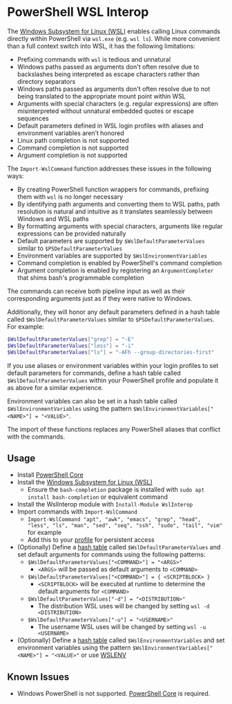 # PowerShell WSL Interop

The [Windows Subsystem for Linux (WSL)](https://docs.microsoft.com/en-us/windows/wsl/about) enables calling Linux commands directly within PowerShell via `wsl.exe` (e.g. `wsl ls`). While more convenient than a full context switch into WSL, it has the following limitations:

* Prefixing commands with `wsl` is tedious and unnatural
* Windows paths passed as arguments don't often resolve due to backslashes being interpreted as escape characters rather than directory separators
* Windows paths passed as arguments don't often resolve due to not being translated to the appropriate mount point within WSL
* Arguments with special characters (e.g. regular expressions) are often misinterpreted without unnatural embedded quotes or escape sequences
* Default parameters defined in WSL login profiles with aliases and environment variables aren’t honored
* Linux path completion is not supported
* Command completion is not supported
* Argument completion is not supported

The `Import-WslCommand` function addresses these issues in the following ways:

* By creating PowerShell function wrappers for commands, prefixing them with `wsl` is no longer necessary
* By identifying path arguments and converting them to WSL paths, path resolution is natural and intuitive as it translates seamlessly between Windows and WSL paths
* By formatting arguments with special characters, arguments like regular expressions can be provided naturally
* Default parameters are supported by `$WslDefaultParameterValues` similar to `$PSDefaultParameterValues`
* Environment variables are supported by `$WslEnvironmentVariables`
* Command completion is enabled by PowerShell's command completion
* Argument completion is enabled by registering an `ArgumentCompleter` that shims bash's programmable completion

The commands can receive both pipeline input as well as their corresponding arguments just as if they were native to Windows.

Additionally, they will honor any default parameters defined in a hash table called `$WslDefaultParameterValues` similar to `$PSDefaultParameterValues`. For example:

```powershell
$WslDefaultParameterValues["grep"] = "-E"
$WslDefaultParameterValues["less"] = "-i"
$WslDefaultParameterValues["ls"] = "-AFh --group-directories-first"
```

If you use aliases or environment variables within your login profiles to set default parameters for commands, define a hash table called `$WslDefaultParameterValues` within
your PowerShell profile and populate it as above for a similar experience.

Environment variables can also be set in a hash table called `$WslEnvironmentVariables` using the pattern `$WslEnvironmentVariables["<NAME>"] = "<VALUE>"`.

The import of these functions replaces any PowerShell aliases that conflict with the commands.

## Usage

* Install [PowerShell Core](https://github.com/powershell/powershell#get-powershell)
* Install the [Windows Subsystem for Linux (WSL)](https://docs.microsoft.com/en-us/windows/wsl/install-win10)
    * Ensure the `bash-completion` package is installed with `sudo apt install bash-completion` or equivalent command
* Install the WslInterop module with  `Install-Module WslInterop`
* Import commands with `Import-WslCommand`
    * `Import-WslCommand "apt", "awk", "emacs", "grep", "head", "less", "ls", "man", "sed", "seq", "ssh", "sudo", "tail", "vim"` for example
    * Add this to your [profile](https://docs.microsoft.com/en-us/powershell/module/microsoft.powershell.core/about/about_profiles) for persistent access
* (Optionally) Define a [hash table](https://docs.microsoft.com/en-us/powershell/module/microsoft.powershell.core/about/about_hash_tables?view=powershell-6#creating-hash-tables) called `$WslDefaultParameterValues` and set default arguments for commands using the following patterns:
    * `$WslDefaultParameterValues["<COMMAND>"] = "<ARGS>"`
        * `<ARGS>` will be passed as default arguments to `<COMMAND>`
    * `$WslDefaultParameterValues["<COMMAND>"] = { <SCRIPTBLOCK> }`
        * `<SCRIPTBLOCK>` will be executed at runtime to determine the default arguments for `<COMMAND>`
    * `$WslDefaultParameterValues["-d"] = "<DISTRIBUTION>"`
        * The distribution WSL uses will be changed by setting `wsl -d <DISTRIBUTION>`
    * `$WslDefaultParameterValues["-u"] = "<USERNAME>"`
        * The username WSL uses will be changed by setting `wsl -u <USERNAME>`
* (Optionally) Define a [hash table](https://docs.microsoft.com/en-us/powershell/module/microsoft.powershell.core/about/about_hash_tables?view=powershell-6#creating-hash-tables) called `$WslEnvironmentVariables` and set environment variables using the pattern `$WslEnvironmentVariables["<NAME>"] = "<VALUE>"` or use [WSLENV](https://devblogs.microsoft.com/commandline/share-environment-vars-between-wsl-and-windows/)

## Known Issues

* Windows PowerShell is not supported. [PowerShell Core](https://github.com/powershell/powershell#get-powershell) is required.
